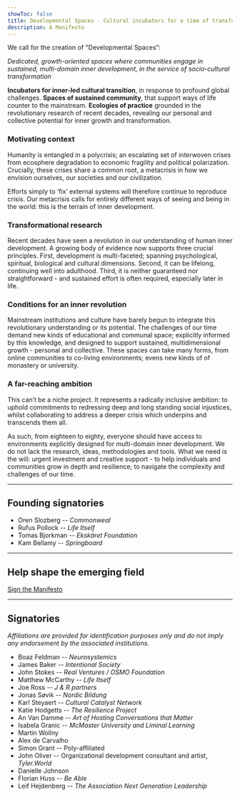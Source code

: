 ```yaml
---
showToc: false
title: Developmental Spaces - Cultural incubators for a time of transformation
description: A Manifesto
---
```


<div className="text-xl">

<div className="text-2xl text-slate-600 font-light text-justify font-bold leading-snug">

We call for the creation of "Developmental Spaces”:  

_Dedicated, growth-oriented spaces where communities engage in sustained, multi-domain inner development, in the service of socio-cultural transformation_

**Incubators for inner-led cultural transition**, in response to profound global challenges.
**Spaces of sustained community**, that support ways of life counter to the mainstream.
**Ecologies of practice** grounded in the revolutionary research of recent decades, revealing our personal and collective potential for inner growth and transformation.
</div>

### Motivating context
Humanity is entangled in a polycrisis; an escalating set of interwoven crises from ecosphere degradation to economic fragility and political polarization. Crucially, these crises share a common root, a metacrisis in how we envision ourselves, our societies and our civilization.

Efforts simply to ‘fix’ external systems will therefore continue to reproduce crisis. Our metacrisis calls for entirely different ways of seeing and being in the world: this is the terrain of inner development.

### Transformational research
Recent decades have seen a revolution in our understanding of human inner development. A growing body of evidence now supports three crucial principles. First, development is multi-faceted; spanning psychological, spiritual, biological and cultural dimensions. Second, it can be lifelong, continuing well into adulthood. Third, it is neither guaranteed nor straightforward - and sustained effort is often required, especially later in life.

### Conditions for an inner revolution 
Mainstream institutions and culture have barely begun to integrate this revolutionary understanding or its potential. The challenges of our time demand new kinds of educational and communal space; explicitly informed by this knowledge, and designed to support sustained, multidimensional growth - personal and collective. These spaces can take many forms, from online communities to co-living environments; evens new kinds of of monastery or university. 

### A far-reaching ambition
This can’t be a niche project. It represents a radically inclusive ambition: to uphold commitments to redressing deep and long standing social injustices, whilst collaborating to address a deeper crisis which underpins and transcends them all.

As such, from eighteen to eighty, everyone should have access to environments explicitly designed for multi-domain inner development. We do not lack the research, ideas, methodologies and tools. What we need is the will: urgent investment and creative support - to help individuals and communities grow in depth and resilience; to navigate the complexity and challenges of our time. 

---

## Founding signatories

- Oren Slozberg -- *Commonweal*
- Rufus Pollock -- *Life Itself*
- Tomas Bjorkman -- *Ekskäret Foundation*
- Kam Bellamy -- *Springboard*

---

## Help shape the emerging field

<p className="pt-10 pb-15">
  <a className="text-4xl bg-yellow-400 hover:bg-yellow-500 font-bold no-underline py-6 px-8 rounded-md" href="https://forms.gle/KKfX3ypK3yCHZsgK9">Sign the Manifesto</a>
</p>
</div>

---

## Signatories

*Affiliations are provided for identification purposes only and do not imply any endorsement by the associated institutions.*

- Boaz Feldman  -- *Neurosystemics*
- James Baker -- *Intentional Society*
- John Stokes -- *Real Ventures / OSMO Foundation*
- Matthew McCarthy -- *Life Itself*
- Joe Ross --  *J & R partners*
- Jonas Søvik -- *Nordic Bildung*
- Karl Steyaert -- *Cultural Catalyst Network*
- Katie Hodgetts -- *The Resilience Project*
- An Van Damme -- *Art of Hosting Conversations that Matter*
- Isabela Granic -- *McMaster University and Liminal Learning*
- Martin Wollny 
- Alex de Carvalho 
- Simon Grant -- Poly-affiliated
- John Oliver -- Organizational development consultant and artist, _Tyler.World_
- Danielle Johnson
- Florian Huss -- _Be Able_
- Leif Hejdenberg -- _The Association Next Generation Leadership_ 


